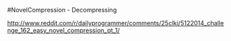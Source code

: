 #NovelCompression - Decompressing

http://www.reddit.com/r/dailyprogrammer/comments/25clki/5122014_challenge_162_easy_novel_compression_pt_1/